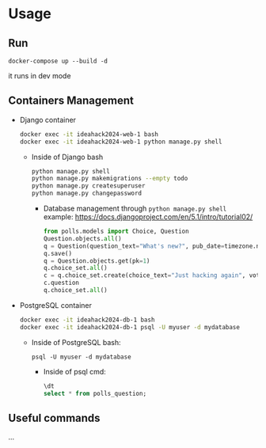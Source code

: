 # Usage

## Run
```
docker-compose up --build -d
```
it runs in dev mode 


## Containers Management
* Django container
    ```bash
    docker exec -it ideahack2024-web-1 bash
    docker exec -it ideahack2024-web-1 python manage.py shell
    ```
    * Inside of Django bash
        ```bash
        python manage.py shell
        python manage.py makemigrations --empty todo
        python manage.py createsuperuser
        python manage.py changepassword
        ```
        * Database management through `python manage.py shell` example: https://docs.djangoproject.com/en/5.1/intro/tutorial02/
            ```python
            from polls.models import Choice, Question
            Question.objects.all()
            q = Question(question_text="What's new?", pub_date=timezone.now())
            q.save()
            q = Question.objects.get(pk=1)
            q.choice_set.all()
            c = q.choice_set.create(choice_text="Just hacking again", votes=0)
            c.question
            q.choice_set.all()
            ```
* PostgreSQL container
    ```bash
    docker exec -it ideahack2024-db-1 bash
    docker exec -it ideahack2024-db-1 psql -U myuser -d mydatabase
    ```
    * Inside of PostgreSQL bash:
        ```
        psql -U myuser -d mydatabase
        ```
        * Inside of psql cmd:
            ```sql
            \dt
            select * from polls_question;
            ```

## Useful commands
...
